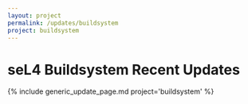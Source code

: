 ```yaml
---
layout: project
permalink: /updates/buildsystem
project: buildsystem
---
```

# seL4 Buildsystem Recent Updates

{% include generic_update_page.md project='buildsystem' %}
